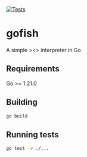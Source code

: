 [![Tests](https://github.com/aricodes-oss/gofish/actions/workflows/test.yml/badge.svg)](https://github.com/aricodes-oss/gofish/actions/workflows/test.yml)

# gofish

A simple ><> interpreter in Go

## Requirements

Go >= 1.21.0

## Building

```bash
go build
```

## Running tests

```bash
go test -v ./...
```
